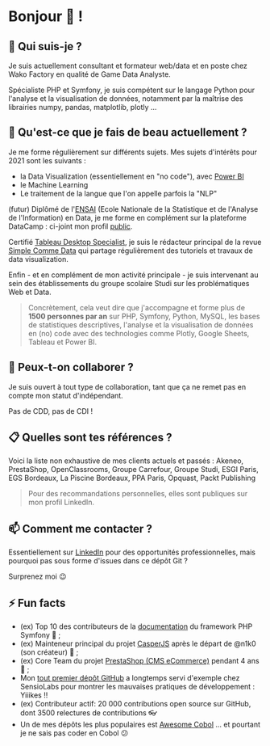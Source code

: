 # Bonjour 👋 !

## 🔭 Qui suis-je ?

Je suis actuellement consultant et formateur web/data et en poste chez Wako Factory en qualité de Game Data Analyste.

Spécialiste PHP et Symfony, je suis compétent sur le langage Python pour l'analyse et la visualisation de données, notamment par la maîtrise des librairies numpy, pandas, matplotlib, plotly ...


## 🌱 Qu'est-ce que je fais de beau actuellement ?

Je me forme régulièrement sur différents sujets. Mes sujets d'intérêts pour 2021 sont les suivants :

* la Data Visualization (essentiellement en "no code"), avec [Power BI](https://powerbi.microsoft.com/fr-fr/)
* le Machine Learning
* Le traitement de la langue que l'on appelle parfois la "NLP"

(futur) Diplômé de l'[ENSAI](http://ensai.fr/) (Ecole Nationale de la Statistique et de l'Analyse de l'Information) en Data, je me forme en complément sur la plateforme DataCamp : ci-joint mon profil [public](https://www.datacamp.com/profile/mickaelandrieu).

Certifié [Tableau Desktop Specialist](https://www.youracclaim.com/badges/adf2541b-3d85-4b06-bf1c-3a6621886e0f?source=linked_in_profile), je suis le rédacteur principal de la revue [Simple Comme Data](https://medium.com/simple-comme-data) qui partage régulièrement des tutoriels et travaux de data visualization.

Enfin - et en complément de mon activité principale - je suis intervenant au sein des établissements du groupe scolaire Studi sur les problématiques Web et Data.

> Concrètement, cela veut dire que j'accompagne et forme plus de **1500 personnes par an** sur PHP, Symfony, Python, MySQL, les bases de statistiques descriptives, l'analyse et la visualisation de données en (no) code avec des technologies comme Plotly, Google Sheets, Tableau et Power BI.

## 👯 Peux-t-on collaborer ?

Je suis ouvert à tout type de collaboration, tant que ça ne remet pas en compte mon statut d'indépendant.

Pas de CDD, pas de CDI !

## :clipboard: Quelles sont tes références ?

Voici la liste non exhaustive de mes clients actuels et passés : Akeneo, PrestaShop, OpenClassrooms, Groupe Carrefour, Groupe Studi, ESGI Paris, EGS Bordeaux, La Piscine Bordeaux, PPA Paris, Opquast, Packt Publishing

> Pour des recommandations personnelles, elles sont publiques sur mon profil LinkedIn.

## 📫 Comment me contacter ?

Essentiellement sur [LinkedIn](https://www.linkedin.com/in/mickaelandrieu/) pour des opportunités professionnelles, mais pourquoi pas sous forme d'issues dans ce dépôt Git ?

Surprenez moi 😉

## ⚡ Fun facts

* (ex) Top 10 des contributeurs de la [documentation](https://github.com/symfony/symfony-docs) du framework PHP Symfony 🎵 ;
* (ex) Mainteneur principal du projet [CasperJS](https://github.com/casperjs/casperjs) après le départ de @n1k0 (son créateur) 👻 ;
* (ex) Core Team du projet [PrestaShop (CMS eCommerce)](https://github.com/prestashop/prestashop) pendant 4 ans 🐧 ;
* Mon [tout premier dépôt GitHub](https://github.com/mickaelandrieu/WePlayMusic.fr) a longtemps servi d'exemple chez SensioLabs pour montrer les mauvaises pratiques de développement : Yiiikes !!
* (ex) Contributeur actif: 20 000 contributions open source sur GitHub, dont 3500 relectures de contributions 👓
* Un de mes dépôts les plus populaires est [Awesome Cobol](https://github.com/mickaelandrieu/awesome-cobol) ... et pourtant je ne sais pas coder en Cobol 😕

